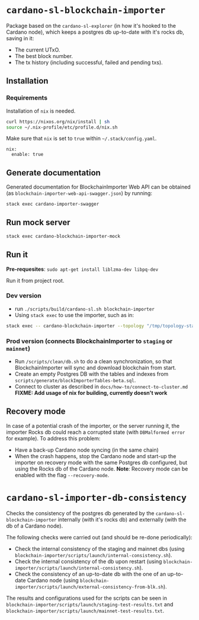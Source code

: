 # `cardano-sl-blockchain-importer`

Package based on the `cardano-sl-explorer` (in how it's hooked to the Cardano node), which keeps a postgres db up-to-date with it's rocks db, saving in it:
- The current UTxO.
- The best block number.
- The tx history (including successful, failed and pending txs).

## Installation

### Requirements

Installation of `nix` is needed.

```bash
curl https://nixos.org/nix/install | sh
source ~/.nix-profile/etc/profile.d/nix.sh
```

Make sure that `nix` is set to `true` within `~/.stack/config.yaml`.

```
nix:
  enable: true
```

## Generate documentation

Generated documentation for BlockchainImporter Web API can be obtained (as `blockchain-importer-web-api-swagger.json`) by running:
```bash
stack exec cardano-importer-swagger
```

## Run mock server

```bash
stack exec cardano-blockchain-importer-mock
```

## Run it

**Pre-requesites**: `sudo apt-get install liblzma-dev libpq-dev`

Run it from project root.

### Dev version

- run `./scripts/build/cardano-sl.sh blockchain-importer`
- Using `stack exec` to use the importer, such as in:
```bash
stack exec -- cardano-blockchain-importer --topology "/tmp/topology-staging.yaml" --log-config "blockchain-importer/log-config.yaml" --logs-prefix "logs" --db-path "db-importer" --keyfile "secret-staging.key" --configuration-file "lib/configuration.yaml" --configuration-key mainnet_dryrun_full --postgres-name "stagingpgdb" --postgres-password "mysecretpassword" --postgres-host "localhost"
```

### Prod version (connects BlockchainImporter to `staging` or `mainnet`)

- Run `/scripts/clean/db.sh` to do a clean synchronization, so that BlockchainImporter will sync and download blockchain from start.
- Create an empty Postgres DB with the tables and indexes from `scripts/generate/blockImporterTables-beta.sql`.
- Connect to cluster as described in  `docs/how-to/connect-to-cluster.md` **FIXME: Add usage of nix for building, currently doesn't work**

## Recovery mode

In case of a potential crash of the importer, or the server running it, the importer Rocks db could reach a corrupted state (with `DBMalformed error` for example). To address this problem:
- Have a back-up Cardano node syncing (in the same chain)
- When the crash happens, stop the Cardano node and start-up the importer on recovery mode with the same Postgres db configured, but using the Rocks db of the Cardano node.
**Note**: Recovery mode can be enabled with the flag `--recovery-mode`.


# `cardano-sl-importer-db-consistency`

Checks the consistency of the postgres db generated by the `cardano-sl-blockchain-importer` internally (with it's rocks db) and externally (with the db of a Cardano node).

The following checks were carried out (and should be re-done periodically):
- Check the internal consistency of the staging and mainnet dbs (using `blockchain-importer/scripts/launch/internal-consistency.sh`).
- Check the internal consistency of the db upon restart (using `blockchain-importer/scripts/launch/internal-consistency.sh`).
- Check the consistency of an up-to-date db with the one of an up-to-date Cardano node (using `blockchain-importer/scripts/launch/external-consistency-from-blk.sh`).

The results and configurations used for the scripts can be seen in `blockchain-importer/scripts/launch/staging-test-results.txt` and `blockchain-importer/scripts/launch/mainnet-test-results.txt`.
